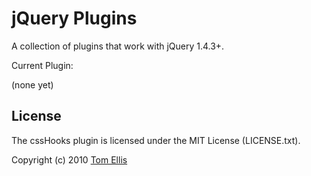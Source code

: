 # jQuery Plugins

A collection of plugins that work with jQuery 1.4.3+.

Current Plugin:

 (none yet)


## License

The cssHooks plugin is licensed under the MIT License (LICENSE.txt).

Copyright (c) 2010 [Tom Ellis](http://www.webmuse.co.uk)
